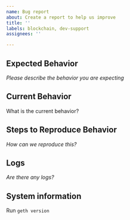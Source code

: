 ```yaml
---
name: Bug report
about: Create a report to help us improve
title: ''
labels: blockchain, dev-support 
assignees: ''

---
```


## Expected Behavior

_Please describe the behavior you are expecting_

## Current Behavior

What is the current behavior?

## Steps to Reproduce Behavior

_How can we reproduce this?_

## Logs

_Are there any logs?_

## System information

Run `geth version`
